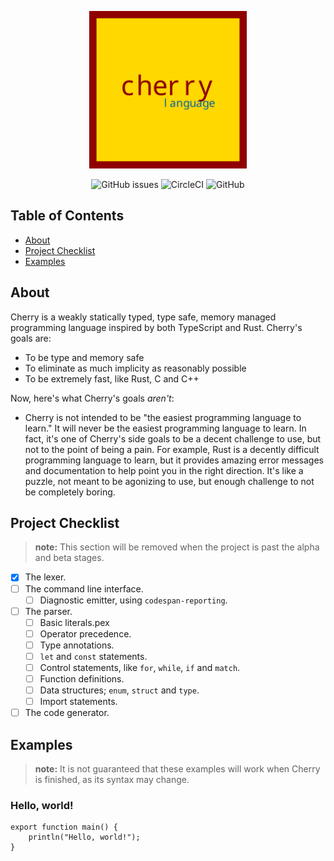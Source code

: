 <p align="center">
    <img src="logo.svg" width="50%" />
</p>

<p align="center">
    <img alt="GitHub issues" src="https://img.shields.io/github/issues/trimorphdev/cherry?style=for-the-badge">
    <img alt="CircleCI" src="https://img.shields.io/circleci/build/github/trimorphdev/cherry/main?style=for-the-badge">
    <img alt="GitHub" src="https://img.shields.io/github/license/trimorphdev/cherry?color=blue&style=for-the-badge">
</p>

## Table of Contents
- [About](#about)
- [Project Checklist](#project-checklist)
- [Examples](#examples)

## About
Cherry is a weakly statically typed, type safe, memory managed programming language inspired by both TypeScript and Rust.  Cherry's goals are:

- To be type and memory safe
- To eliminate as much implicity as reasonably possible
- To be extremely fast, like Rust, C and C++

Now, here's what Cherry's goals *aren't*:

- Cherry is not intended to be "the easiest programming language to learn."  It will never be the easiest programming language to learn.  In fact, it's one of Cherry's side goals to be a decent challenge to use, but not to the point of being a pain.  For example, Rust is a decently difficult programming language to learn, but it provides amazing error messages and documentation to help point you in the right direction.  It's like a puzzle, not meant to be agonizing to use, but enough challenge to not be completely boring.

## Project Checklist
> **note:** This section will be removed when the project is past the alpha and beta stages.
- [x] The lexer.
- [ ] The command line interface.
    - [ ] Diagnostic emitter, using `codespan-reporting`.
- [ ] The parser.
    - [ ] Basic literals.pex
    - [ ] Operator precedence.
    - [ ] Type annotations.
    - [ ] `let` and `const` statements.
    - [ ] Control statements, like `for`, `while`, `if` and `match`.
    - [ ] Function definitions.
    - [ ] Data structures; `enum`, `struct` and `type`.
    - [ ] Import statements.
- [ ] The code generator.

## Examples
> **note:** It is not guaranteed that these examples will work when Cherry is finished, as its syntax may change.

### Hello, world!
```cherry
export function main() {
    println("Hello, world!");
}
```